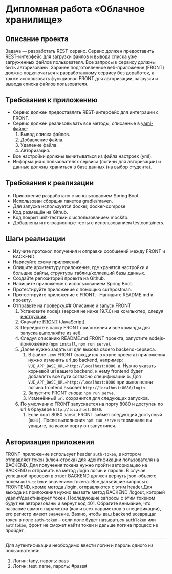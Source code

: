 # Дипломная работа «Облачное хранилище»

## Описание проекта

Задача — разработать REST-сервис. Сервис должен предоставить REST-интерфейс для загрузки файлов и вывода списка уже загруженных файлов пользователя. 
Все запросы к сервису должны быть авторизованы. Заранее подготовленное веб-приложение (FRONT) должно подключаться к разработанному сервису без доработок, а также использовать функционал FRONT для авторизации, загрузки и вывода списка файлов пользователя.

## Требования к приложению

- Сервис должен предоставлять REST-интерфейс для интеграции с FRONT.
- Сервис должен реализовывать все методы, описанные в [yaml-файле](./CloudServiceSpecification.yaml):
  1. Вывод списка файлов.
  2. Добавление файла.
  3. Удаление файла.
  4. Авторизация.
- Все настройки должны вычитываться из файла настроек (yml).
- Информация о пользователях сервиса (логины для авторизации) и данные должны храниться в базе данных (на выбор студента).
  
## Требования к реализации

- Приложение разработано с использованием Spring Boot.
- Использован сборщик пакетов gradle/maven.
- Для запуска используется docker, docker-compose
- Код размещён на Github.
- Код покрыт unit-тестами с использованием mockito.
- Добавлены интеграционные тесты с использованием testcontainers.
  
## Шаги реализации

- Изучите протокол получения и отправки сообщений между FRONT и BACKEND.
- Нарисуйте схему приложений.
- Опишите архитектуру приложения, где хранятся настройки и большие файлы, структуры таблиц/коллекций базы данных.
- Создайте репозиторий проекта на Github.
- Напишите приложение с использованием Spring Boot.
- Протестируйте приложение с помощью curl/postman.
- Протестируйте приложение с FRONT.- Напишите README.md к проекту.
- Отправьте на проверку.## Описание и запуск FRONT
  1. Установите nodejs (версия не ниже 19.7.0) на компьютер, следуя [инструкции](https://nodejs.org/ru/download/current/).
  2. Скачайте [FRONT](./netology-diplom-frontend) (JavaScript).
  3. Перейдите в папку FRONT приложения и все команды для запуска выполняйте из неё.
  4. Следуя описанию README.md FRONT проекта, запустите nodejs-приложение (`npm install`, `npm run serve`).
  5. Далее нужно задать url для вызова своего backend-сервиса.
     1. В файле `.env` FRONT (находится в корне проекта) приложения нужно изменить url до backend, например: `VUE_APP_BASE_URL=http://localhost:8080`.
        a. Нужно указать корневой url вашего backend, к нему frontend будет добавлять все пути согласно спецификации
        b. Для `VUE_APP_BASE_URL=http://localhost:8080` при выполнении логина frontend вызовет `http://localhost:8080/login`
     2. Запустите FRONT снова: `npm run serve`.
     3. Изменённый `url` сохранится для следующих запусков.
  6. По умолчанию FRONT запускается на порту 8080 и доступен по url в браузере `http://localhost:8080`.
     1. Если порт 8080 занят, FRONT займёт следующий доступный (`8081`). После выполнения `npm run serve` в терминале вы увидите, на каком порту он запустился.
        
## Авторизация приложения

FRONT-приложение использует header `auth-token`, в котором отправляет токен (ключ-строка) для идентификации пользователя на BACKEND. Для получения токена нужно пройти авторизацию на BACKEND и отправить на метод /login логин и пароль. В случае успешной проверки в ответ BACKEND должен вернуть json-объектс полем `auth-token` и значением токена. Все дальейшие запросы с FRONTEND, кроме метода /login, отправляются с этим header.Для выхода из приложения нужно вызвать метод BACKEND /logout, который удалит/деактивирует токен. Последующие запросы с этим токеном будут не авторизованы и вернут код 401.
Обратите внимание, что название самого параметра (как и всех параметров в спецификации), его регистр имеют значение. Важно, чтобы ваш backend возвращал токен в поле `auth-token` – если поле будет называться `authToken` или `authtoken`, фронт не сможет найти токен и дальше логина процесс не пройдёт.

----
Для аутентификации необходимо ввести логин и пароль одного из пользователей:
1. Логин: tany, пароль: pass
1. Логин: test_name, пароль: #pass#
